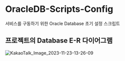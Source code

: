 # OracleDB-Scripts-Config
서비스를 구동하기 위한 Oracle Database 초기 설정 스크립트

## 프로젝트의 Database E-R 다이어그램
![KakaoTalk_Image_2023-11-23-13-26-09](https://github.com/DataBase-501-Group2-Project-2023/OracleDB-Scripts-Config/assets/112881296/cb0c786d-64b4-4c12-b606-1a617c2e5fb6)


